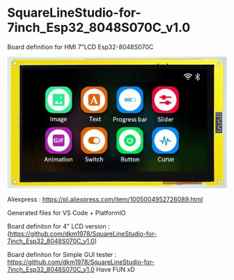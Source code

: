 # SquareLineStudio-for-7inch_Esp32_8048S070C_v1.0

Board definition for HMI 7"LCD Esp32-8048S070C

![alt text](7inch_Esp32_8048S070C.png)

Aliexpress : https://pl.aliexpress.com/item/1005004952726089.html

Generated files for VS Code + PlatformIO

Board definiton for 4" LCD version : (https://github.com/dkm1978/SquareLineStudio-for-7inch_Esp32_8048S070C_v1.0)

Board definiton for Simple GUI tester : https://github.com/dkm1978/SquareLineStudio-for-7inch_Esp32_8048S070C_v1.0
Have FUN xD
